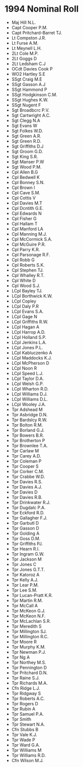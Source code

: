 # 1994 Nominal Roll

* Maj Hill N.L.
* Capt Cooper P.M.
* Capt Pritchard-Barret TJ.
* Lt Compston J.R.
* Lt Furse A.M.
* Lt Meynell L.H.
* 2Lt Cole M.P.
* 2Lt Goggs D
* 2Lt Ledsham C.J
* OCdt Davies Cook P
* WO2 Hartley S.E
* SSgt Craig M.E
* SSgt Gasson A.J
* SSgt Hammond P
* SSgt Hodgkinson C.M.
* SSgt Hughes K.W.
* SSgt Nugent F
* Sgt Broadbcrc P.V.
* Sgt Cartwright A.C.
* Sgt Clegg N.A
* Sgt Evans W
* Sgt Folkes W.D.
* Sgt Green A.R.
* Sgt Green R.D.
* Sgt Griffiths D.J
* Sgt Groom G.D.
* Sgt King S.R.
* Sgt Manser P.W
* Sgt Wood P.M.
* Cpl Allen B.G
* Cpl Bedwell K
* Cpl Bonney S.N.
* Cpl Brown I
* Cpl Cave S.M.
* Cpl Cottis V
* Cpl Davies M.T
* Cpl Dcntith G.E.
* Cpl Edwards N
* Cpl Fisher G
* Cpl Hallam T
* Cpl Manford LA
* Cpl Manning M.J.
* Cpl McCormick S.A.
* Cpl McGuire P.R.
* Cpl Parry K.R.
* Cpl Parsonage R.F.
* Cpl Robb G
* Cpl Roberts S.K.
* Cpl Stephen TJ.
* Cpl Whalley R.T.
* Cpl White D
* Cpl Wood S.J.
* LCpl Bayley TJ.
* LCpl Borthwick K.W.
* LCpl Copley
* LCpl Daly P.R
* LCpl Evans S.A.
* LCpl Gage N
* LCpl Griffiths R.W.
* LCpl Hagan A
* LCpl Harrop A.D.
* LCpl Holland S.P.
* LCpl Jenkins L.A.
* LCpl Jones P.L.
* LCpl Kabluczenko A
* LCpl Maddocks K.J.
* LCpl McPherson D
* LCpl Noon R
* LCpl Speed L.J.
* LCpl Taylor D.A.
* LCpl Welsh G.P.
* LCpl Wharton R.D.
* LCpl Williams D.J.
* LCpl Williams D.L.
* LCpl Wooley J.A.
* Tpr Adshead M
* Tpr Asbridge D.N.
* Tpr Bardslcy R.W.
* Tpr Bolton R.M.
* Tpr Borland G.J.
* Tpr Bowers B.R.
* Tpr Brotherton P
* Tpr Brownlee T.A.
* Tpr Carlaw M
* Tpr Carey A.D.
* Tpr Coleman P
* Tpr Cooper S
* Tpr Corker C.M.
* Tpr Crabbe W.D.
* Tpr Davies R.S.
* Tpr Davies A.J.
* Tpr Davies D
* Tpr Davies R.B.
* Tpr Drinkwater R.J.
* Tpr Dugdalc P.A.
* Tpr Eckford R.D.
* Tpr Gallagher F.J.
* Tpr Garbutl D
* Tpr Gasson D
* Tpr Golding A
* Tpr Goss D.M.
* Tpr Griffiths PJ.
* Tpr Hearn R.I.
* Tpr Ingram G.W.
* Tpr Jackson M
* Tpr Jones C
* Tpr Jones G.T.T.
* Tpr Katoroz A
* Tpr Kelly A.J.
* Tpr Lear P.M.
* Tpr Lee S.M.
* Tpr Lucan-Pratt K.R.
* Tpr Martin R.M.
* Tpr McCall A
* Tpr McKeon G.J.
* Tpr McKeon N.F.
* Tpr McLachlan S.R.
* Tpr Meredith S
* Tpr Millington SJ.
* Tpr Millington R.C.
* Tpr Moore R
* Tpr Murphy K.M.
* Tpr Newman P.J.
* Tpr Ng A
* Tpr Northey M.S.
* Tpr Pennington D
* Tpr Pritchard D.N.
* Tpr Raine S.J.
* Tpr Richards M.A.
* Cfn Ridge L.J.
* Tpr Ridgway S
* Tpr Roberts A.C.
* Tpr Rogers D
* Tpr Rubin A
* Tpr Samuel P.A.
* Tpr Smith
* Tpr Stewart N.A.
* Cfn Stubbs B
* Tpr Vale K.J.
* Tpr Wade P
* Tpr Ward G.A.
* Tpr Williams M
* Tpr Williams R.D.
* Cfn Wilson M.J.
